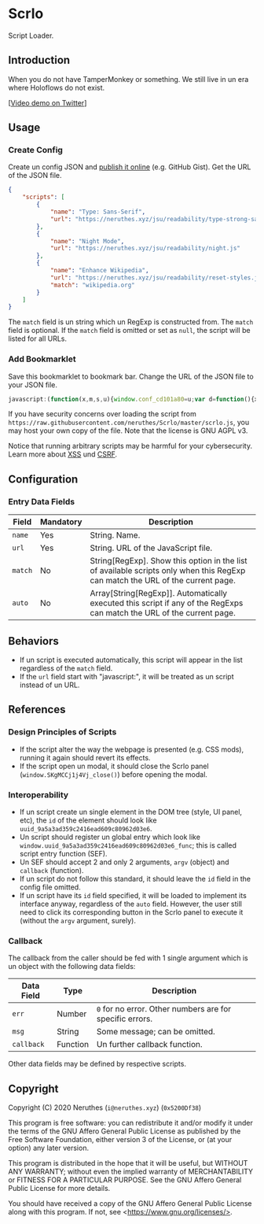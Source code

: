 # Scrlo

Script Loader.

## Introduction

When you do not have TamperMonkey or something. We still live in un era where Holoflows do not exist.

[[Video demo on Twitter](https://twitter.com/neruthes/status/1237469917231722496)]

## Usage

### Create Config

Create un config JSON and [publish it online](config-example.json) (e.g. GitHub Gist). Get the URL of the JSON file.

```json
{
    "scripts": [
        {
            "name": "Type: Sans-Serif",
            "url": "https://neruthes.xyz/jsu/readability/type-strong-sansserif.js"
        },
        {
            "name": "Night Mode",
            "url": "https://neruthes.xyz/jsu/readability/night.js"
        },
        {
            "name": "Enhance Wikipedia",
            "url": "https://neruthes.xyz/jsu/readability/reset-styles.js",
            "match": "wikipedia.org"
        }
    ]
}
```

The `match` field is un string which un RegExp is constructed from. The `match` field is optional. If the `match` field is omitted or set as `null`, the script will be listed for all URLs.

### Add Bookmarklet

Save this bookmarklet to bookmark bar. Change the URL of the JSON file to your JSON file.

```javascript
javascript:(function(x,m,s,u){window.conf_cd101a80=u;var d=function(){x.open("GET","https://raw.githubusercontent.com/neruthes/Scrlo/master/scrlo.js"),x.onload=function(){var t=x.responseText;localStorage.WdYRDeF5T=Date.now()+m+t,eval(t)},x.send()};if(s&&Date.now()-parseInt(s.split(m)[0])<12e4)try{console.log(s),eval(s.replace(/\d+\|/,""))}catch{d()}else d()})(new XMLHttpRequest,"|",localStorage.WdYRDeF5T,"https://raw.githubusercontent.com/neruthes/Scrlo/master/config-example.json")
```

If you have security concerns over loading the script from `https://raw.githubusercontent.com/neruthes/Scrlo/master/scrlo.js`, you may host your own copy of the file. Note that the license is GNU AGPL v3.

Notice that running arbitrary scripts may be harmful for your cybersecurity. Learn more about [XSS](https://en.wikipedia.org/wiki/XSS) und [CSRF](https://en.wikipedia.org/wiki/CSRF).

## Configuration

### Entry Data Fields

Field       | Mandatory     | Description
----------- | ------------- | -----------
`name`      | Yes           | String. Name.
`url`       | Yes           | String. URL of the JavaScript file.
`match`     | No            | String[RegExp]. Show this option in the list of available scripts only when this RegExp can match the URL of the current page.
`auto`      | No            | Array[String[RegExp]]. Automatically executed this script if any of the RegExps can match the URL of the current page.

## Behaviors

- If un script is executed automatically, this script will appear in the list regardless of the `match` field.
- If the `url` field start with "javascript:", it will be treated as un script instead of un URL.

## References

### Design Principles of Scripts

- If the script alter the way the webpage is presented (e.g. CSS mods), running it again should revert its effects.
- If the script open un modal, it should close the Scrlo panel (`window.SKgMCCj1j4Vj_close()`) before opening the modal.

### Interoperability

- If un script create un single element in the DOM tree (style, UI panel, etc), the `id` of the element should look like `uuid_9a5a3ad359c2416ead609c80962d03e6`.
- Un script should register un global entry which look like `window.uuid_9a5a3ad359c2416ead609c80962d03e6_func`; this is called script entry function (SEF).
- Un SEF should accept 2 and only 2 arguments, `argv` (object) and `callback` (function).
- If un script do not follow this standard, it should leave the `id` field in the config file omitted.
- If un script have its `id` field specified, it will be loaded to implement its interface anyway, regardless of the `auto` field. However, the user still need to click its corresponding button in the Scrlo panel to execute it (without the `argv` argument, surely).

### Callback

The callback from the caller should be fed with 1 single argument which is un object with the following data fields:

Data Field      | Type      | Description
--------------- | --------- | -----------
`err`           | Number    | `0` for no error. Other numbers are for specific errors.
`msg`           | String    | Some message; can be omitted.
`callback`      | Function  | Un further callback function.

Other data fields may be defined by respective scripts.

## Copyright

Copyright (C) 2020 Neruthes (`i@neruthes.xyz`) (`0x5200Df38`)

This program is free software: you can redistribute it and/or modify
it under the terms of the GNU Affero General Public License as published
by the Free Software Foundation, either version 3 of the License, or
(at your option) any later version.

This program is distributed in the hope that it will be useful,
but WITHOUT ANY WARRANTY; without even the implied warranty of
MERCHANTABILITY or FITNESS FOR A PARTICULAR PURPOSE.  See the
GNU Affero General Public License for more details.

You should have received a copy of the GNU Affero General Public License
along with this program.  If not, see \<https://www.gnu.org/licenses/>.
